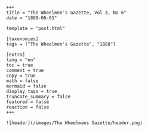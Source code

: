 
    +++
    title = "The Wheelmen's Gazette, Vol 3, No 6"
    date = "1888-06-01"

    template = "post.html"

    [taxonomies]
    tags = ["The Wheelmen's Gazette", "1888"]

    [extra]
    lang = "en"
    toc = true
    comment = true
    copy = true
    math = false
    mermaid = false
    display_tags = true
    truncate_summary = false
    featured = false
    reaction = false
    +++

    ![header](/images/The Wheelmans Gazette/header.png)

    